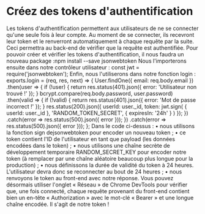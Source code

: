 # Créez des tokens d'authentification

Les tokens d'authentification permettent aux utilisateurs de ne se connecter qu'une seule fois à leur compte. Au moment de se connecter, ils recevront leur token et le renverront automatiquement à chaque requête par la suite. Ceci permettra au back-end de vérifier que la requête est authentifiée.
Pour pouvoir créer et vérifier les tokens d'authentification, il nous faudra un nouveau package :npm install --save jsonwebtoken
Nous l'importerons ensuite dans notre contrôleur utilisateur :
const jwt = require('jsonwebtoken');
Enfin, nous l'utiliserons dans notre fonction login :
exports.login = (req, res, next) => {
User.findOne({ email: req.body.email })
.then(user => {
if (!user) {
return res.status(401).json({ error: 'Utilisateur non trouvé !' });
}
bcrypt.compare(req.body.password, user.password)
.then(valid => {
if (!valid) {
return res.status(401).json({ error: 'Mot de passe incorrect !' });
}
res.status(200).json({
userId: user.\_id,
token: jwt.sign(
{ userId: user.\_id },
'RANDOM_TOKEN_SECRET',
{ expiresIn: '24h' }
)
});
})
.catch(error => res.status(500).json({ error }));
})
.catch(error => res.status(500).json({ error }));
};
Dans le code ci-dessus :
• nous utilisons la fonction sign dejsonwebtoken pour encoder un nouveau token ;
• ce token contient l'ID de l'utilisateur en tant que payload (les données encodées dans le token) ;
• nous utilisons une chaîne secrète de développement temporaire RANDOM_SECRET_KEY pour encoder notre token (à remplacer par une chaîne aléatoire beaucoup plus longue pour la production) ;
• nous définissons la durée de validité du token à 24 heures. L'utilisateur devra donc se reconnecter au bout de 24 heures ;
• nous renvoyons le token au front-end avec notre réponse.
Vous pouvez désormais utiliser l'onglet « Réseau » de Chrome DevTools pour vérifier que, une fois connecté, chaque requête provenant du front-end contient bien un en-tête « Authorization » avec le mot-clé « Bearer » et une longue chaîne encodée. Il s'agit de notre token !
